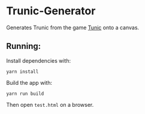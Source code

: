 # Trunic-Generator

Generates Trunic from the game [Tunic](https://tunicgame.com/) onto a canvas.

## Running:

Install dependencies with:
```
yarn install
```

Build the app with:
```
yarn run build
```

Then open `test.html` on a browser.
